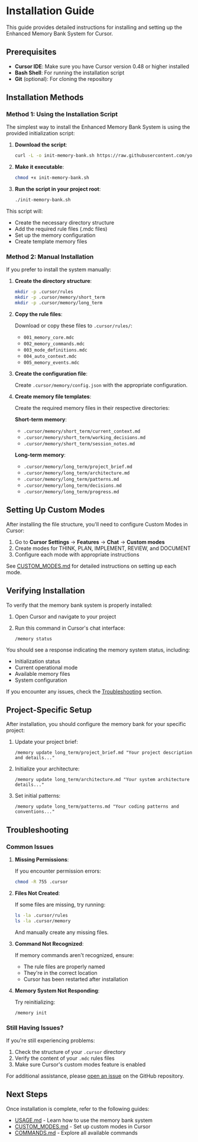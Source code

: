# Installation Guide

This guide provides detailed instructions for installing and setting up the Enhanced Memory Bank System for Cursor.

## Prerequisites

- **Cursor IDE**: Make sure you have Cursor version 0.48 or higher installed
- **Bash Shell**: For running the installation script
- **Git** (optional): For cloning the repository

## Installation Methods

### Method 1: Using the Installation Script

The simplest way to install the Enhanced Memory Bank System is using the provided initialization script:

1. **Download the script**:

   ```bash
   curl -L -o init-memory-bank.sh https://raw.githubusercontent.com/your-username/cursor-memory-bank/main/init-memory-bank.sh
   ```

2. **Make it executable**:

   ```bash
   chmod +x init-memory-bank.sh
   ```

3. **Run the script in your project root**:

   ```bash
   ./init-memory-bank.sh
   ```

This script will:
- Create the necessary directory structure
- Add the required rule files (.mdc files)
- Set up the memory configuration
- Create template memory files

### Method 2: Manual Installation

If you prefer to install the system manually:

1. **Create the directory structure**:

   ```bash
   mkdir -p .cursor/rules
   mkdir -p .cursor/memory/short_term
   mkdir -p .cursor/memory/long_term
   ```

2. **Copy the rule files**:

   Download or copy these files to `.cursor/rules/`:
   - `001_memory_core.mdc`
   - `002_memory_commands.mdc`
   - `003_mode_definitions.mdc`
   - `004_auto_context.mdc`
   - `005_memory_events.mdc`

3. **Create the configuration file**:

   Create `.cursor/memory/config.json` with the appropriate configuration.

4. **Create memory file templates**:

   Create the required memory files in their respective directories:
   
   **Short-term memory**:
   - `.cursor/memory/short_term/current_context.md`
   - `.cursor/memory/short_term/working_decisions.md`
   - `.cursor/memory/short_term/session_notes.md`
   
   **Long-term memory**:
   - `.cursor/memory/long_term/project_brief.md`
   - `.cursor/memory/long_term/architecture.md`
   - `.cursor/memory/long_term/patterns.md`
   - `.cursor/memory/long_term/decisions.md`
   - `.cursor/memory/long_term/progress.md`

## Setting Up Custom Modes

After installing the file structure, you'll need to configure Custom Modes in Cursor:

1. Go to **Cursor Settings** → **Features** → **Chat** → **Custom modes**
2. Create modes for THINK, PLAN, IMPLEMENT, REVIEW, and DOCUMENT
3. Configure each mode with appropriate instructions

See [CUSTOM_MODES.md](CUSTOM_MODES.md) for detailed instructions on setting up each mode.

## Verifying Installation

To verify that the memory bank system is properly installed:

1. Open Cursor and navigate to your project
2. Run this command in Cursor's chat interface:

   ```
   /memory status
   ```

You should see a response indicating the memory system status, including:
- Initialization status
- Current operational mode
- Available memory files
- System configuration

If you encounter any issues, check the [Troubleshooting](#troubleshooting) section.

## Project-Specific Setup

After installation, you should configure the memory bank for your specific project:

1. Update your project brief:
   ```
   /memory update long_term/project_brief.md "Your project description and details..."
   ```

2. Initialize your architecture:
   ```
   /memory update long_term/architecture.md "Your system architecture details..."
   ```

3. Set initial patterns:
   ```
   /memory update long_term/patterns.md "Your coding patterns and conventions..."
   ```

## Troubleshooting

### Common Issues

1. **Missing Permissions**:
   
   If you encounter permission errors:
   ```bash
   chmod -R 755 .cursor
   ```

2. **Files Not Created**:
   
   If some files are missing, try running:
   ```bash
   ls -la .cursor/rules
   ls -la .cursor/memory
   ```
   And manually create any missing files.

3. **Command Not Recognized**:
   
   If memory commands aren't recognized, ensure:
   - The rule files are properly named
   - They're in the correct location
   - Cursor has been restarted after installation

4. **Memory System Not Responding**:
   
   Try reinitializing:
   ```
   /memory init
   ```

### Still Having Issues?

If you're still experiencing problems:

1. Check the structure of your `.cursor` directory
2. Verify the content of your `.mdc` rules files
3. Make sure Cursor's custom modes feature is enabled

For additional assistance, please [open an issue](https://github.com/your-username/cursor-memory-bank/issues) on the GitHub repository.

## Next Steps

Once installation is complete, refer to the following guides:

- [USAGE.md](USAGE.md) - Learn how to use the memory bank system
- [CUSTOM_MODES.md](CUSTOM_MODES.md) - Set up custom modes in Cursor
- [COMMANDS.md](COMMANDS.md) - Explore all available commands
